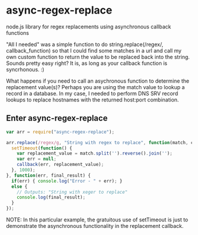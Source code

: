 # async-regex-replace
node.js library for regex replacements using asynchronous callback functions

"All I needed" was a simple function to do string.replace(/regex/, callback_function) so that I could find some matches in a url
and call my own custom function to return the value to be replaced back into the string. Sounds pretty easy right? It is,
as long as your callback function is syncrhonous. :)

What happens if you need to call an asychronous function to determine the replacement value(s)? Perhaps you are using the
match value to lookup a record in a database. In my case, I needed to perform DNS SRV record lookups to replace hostnames
with the returned host:port combination.

## Enter async-regex-replace
``` js
var arr = require("async-regex-replace");

arr.replace(/regex/g, "String with regex to replace", function(match, callback) {
  setTimeout(function() {
    var replacement_value = match.split('').reverse().join('');
    var err = null;
    callback(err, replacement_value);
  }, 1000);
}, function(err, final_result) {
  if(err) { console.log("Error - " + err); }
  else {
    // Outputs: "String with xeger to replace"
    console.log(final_result);
  }
});
```

NOTE: In this particular example, the gratuitous use of setTimeout is just to demonstrate the asynchronous functionality in the replacement callback.
